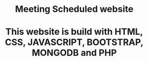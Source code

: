 <h1 align="center">Meeting Scheduled website</h1>

<h1 align="center">This website is build with HTML, CSS, JAVASCRIPT, BOOTSTRAP, MONGODB and PHP</h1>
